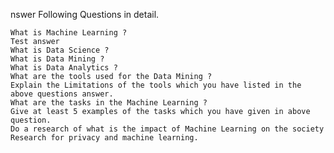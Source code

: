 nswer Following Questions in detail.

    What is Machine Learning ?
    Test answer 
    What is Data Science ?
    What is Data Mining ?
    What is Data Analytics ?
    What are the tools used for the Data Mining ?
    Explain the Limitations of the tools which you have listed in the above questions answer.
    What are the tasks in the Machine Learning ?
    Give at least 5 examples of the tasks which you have given in above question.
    Do a research of what is the impact of Machine Learning on the society
    Research for privacy and machine learning.
